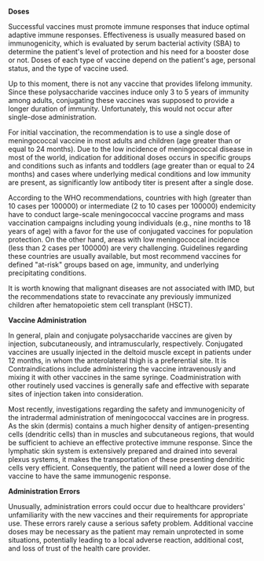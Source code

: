 **Doses**

Successful vaccines must promote immune responses that induce optimal adaptive immune responses. Effectiveness is usually measured based on immunogenicity, which is evaluated by serum bacterial activity (SBA) to determine the patient's level of protection and his need for a booster dose or not. Doses of each type of vaccine depend on the patient's age, personal status, and the type of vaccine used.

Up to this moment, there is not any vaccine that provides lifelong immunity. Since these polysaccharide vaccines induce only 3 to 5 years of immunity among adults, conjugating these vaccines was supposed to provide a longer duration of immunity. Unfortunately, this would not occur after single-dose administration.

For initial vaccination, the recommendation is to use a single dose of meningococcal vaccine in most adults and children (age greater than or equal to 24 months). Due to the low incidence of meningococcal disease in most of the world, indication for additional doses occurs in specific groups and conditions such as infants and toddlers (age greater than or equal to 24 months) and cases where underlying medical conditions and low immunity are present, as significantly low antibody titer is present after a single dose.

According to the WHO recommendations, countries with high (greater than 10 cases per 100000) or intermediate (2 to 10 cases per 100000) endemicity have to conduct large-scale meningococcal vaccine programs and mass vaccination campaigns including young individuals (e.g., nine months to 18 years of age) with a favor for the use of conjugated vaccines for population protection. On the other hand, areas with low meningococcal incidence (less than 2 cases per 100000) are very challenging. Guidelines regarding these countries are usually available, but most recommend vaccines for defined "at-risk" groups based on age, immunity, and underlying precipitating conditions.

It is worth knowing that malignant diseases are not associated with IMD, but the recommendations state to revaccinate any previously immunized children after hematopoietic stem cell transplant (HSCT).

**Vaccine Administration**

In general, plain and conjugate polysaccharide vaccines are given by injection, subcutaneously, and intramuscularly, respectively. Conjugated vaccines are usually injected in the deltoid muscle except in patients under 12 months, in whom the anterolateral thigh is a preferential site. It is Contraindications include administering the vaccine intravenously and mixing it with other vaccines in the same syringe. Coadministration with other routinely used vaccines is generally safe and effective with separate sites of injection taken into consideration.

Most recently, investigations regarding the safety and immunogenicity of the intradermal administration of meningococcal vaccines are in progress. As the skin (dermis) contains a much higher density of antigen-presenting cells (dendritic cells) than in muscles and subcutaneous regions, that would be sufficient to achieve an effective protective immune response. Since the lymphatic skin system is extensively prepared and drained into several plexus systems, it makes the transportation of these presenting dendritic cells very efficient. Consequently, the patient will need a lower dose of the vaccine to have the same immunogenic response.

**Administration Errors**

Unusually, administration errors could occur due to healthcare providers' unfamiliarity with the new vaccines and their requirements for appropriate use. These errors rarely cause a serious safety problem. Additional vaccine doses may be necessary as the patient may remain unprotected in some situations, potentially leading to a local adverse reaction, additional cost, and loss of trust of the health care provider.